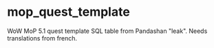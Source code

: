 mop_quest_template
==================

WoW MoP 5.1 quest template SQL table from Pandashan "leak". Needs translations from french.
